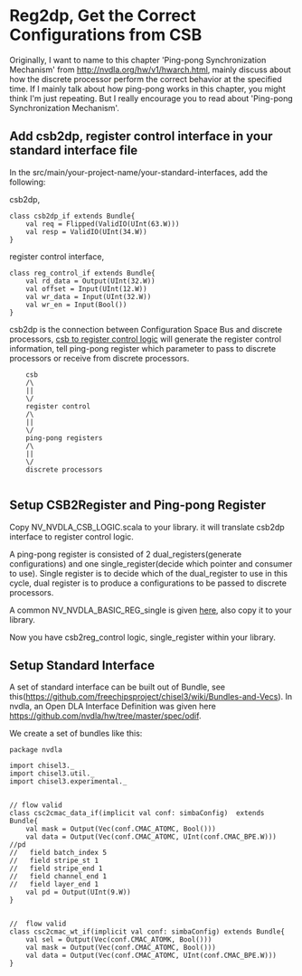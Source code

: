 # Reg2dp, Get the Correct Configurations from CSB

Originally, I want to name to this chapter 'Ping-pong Synchronization Mechanism' from http://nvdla.org/hw/v1/hwarch.html, mainly discuss about how the discrete processor perform the correct behavior at the specified time. If I mainly talk about how ping-pong works in this chapter, you might think I'm just repeating. But I really encourage you to read about 'Ping-pong Synchronization Mechanism'.


## Add csb2dp, register control interface in your standard interface file

In the src/main/your-project-name/your-standard-interfaces, add the following:

csb2dp,

```
class csb2dp_if extends Bundle{
    val req = Flipped(ValidIO(UInt(63.W)))
    val resp = ValidIO(UInt(34.W))
}
```

register control interface,

```
class reg_control_if extends Bundle{
    val rd_data = Output(UInt(32.W))
    val offset = Input(UInt(12.W))
    val wr_data = Input(UInt(32.W))
    val wr_en = Input(Bool())
}

```

csb2dp is the connection between Configuration Space Bus and discrete processors, [csb to register control logic](https://github.com/soDLA-publishment/soDLA/blob/soDLA_beta/src/main/scala/slibs/NV_NVDLA_CSB_LOGIC.scala) will generate the register control information, tell ping-pong register which parameter to pass to discrete processors or receive from discrete processors.

```
    csb
    /\
    ||
    \/
    register control
    /\
    ||
    \/
    ping-pong registers
    /\
    ||
    \/
    discrete processors
    
```


## Setup CSB2Register and Ping-pong Register

Copy NV_NVDLA_CSB_LOGIC.scala to your library. it will translate csb2dp interface to register control logic. 

A ping-pong register is consisted of 2 dual_registers(generate configurations) and one single_register(decide which pointer and consumer to use). Single register is to decide which of the dual_register to use in this cycle, dual register is to produce a configurations to be passed to discrete processors.

A common NV_NVDLA_BASIC_REG_single is given [here](https://github.com/soDLA-publishment/soDLA/blob/soDLA_beta/src/main/scala/slibs/NV_NVDLA_BASIC_REG_single.scala), also copy it to your library.

Now you have csb2reg_control logic, single_register within your library.







## Setup Standard Interface

A set of standard interface can be built out of Bundle, see this(https://github.com/freechipsproject/chisel3/wiki/Bundles-and-Vecs).
In nvdla, an Open DLA Interface Definition was given here https://github.com/nvdla/hw/tree/master/spec/odif.

We create a set of bundles like this:

```
package nvdla

import chisel3._
import chisel3.util._
import chisel3.experimental._


// flow valid
class csc2cmac_data_if(implicit val conf: simbaConfig)  extends Bundle{
    val mask = Output(Vec(conf.CMAC_ATOMC, Bool()))
    val data = Output(Vec(conf.CMAC_ATOMC, UInt(conf.CMAC_BPE.W)))
//pd
//   field batch_index 5
//   field stripe_st 1
//   field stripe_end 1
//   field channel_end 1
//   field layer_end 1
    val pd = Output(UInt(9.W))
}


//  flow valid
class csc2cmac_wt_if(implicit val conf: simbaConfig) extends Bundle{
    val sel = Output(Vec(conf.CMAC_ATOMK, Bool()))
    val mask = Output(Vec(conf.CMAC_ATOMC, Bool()))
    val data = Output(Vec(conf.CMAC_ATOMC, UInt(conf.CMAC_BPE.W)))
}
```







